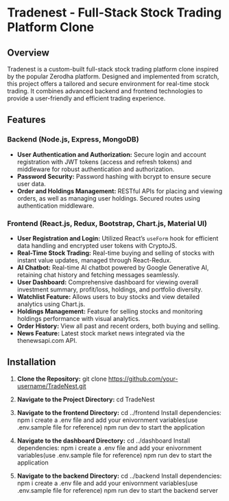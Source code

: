 # Tradenest - Full-Stack Stock Trading Platform Clone

## Overview

Tradenest is a custom-built full-stack stock trading platform clone inspired by the popular Zerodha platform. Designed and implemented from scratch, this project offers a tailored and secure environment for real-time stock trading. It combines advanced backend and frontend technologies to provide a user-friendly and efficient trading experience.

## Features

### Backend (Node.js, Express, MongoDB)
- **User Authentication and Authorization:** Secure login and account registration with JWT tokens (access and refresh tokens) and middleware for robust authentication and authorization.
- **Password Security:** Password hashing with bcrypt to ensure secure user data.
- **Order and Holdings Management:** RESTful APIs for placing and viewing orders, as well as managing user holdings. Secured routes using authentication middleware.

### Frontend (React.js, Redux, Bootstrap, Chart.js, Material UI)
- **User Registration and Login:** Utilized React’s `useForm` hook for efficient data handling and encrypted user tokens with CryptoJS.
- **Real-Time Stock Trading:** Real-time buying and selling of stocks with instant value updates, managed through React-Redux.
- **AI Chatbot:** Real-time AI chatbot powered by Google Generative AI, retaining chat history and fetching messages seamlessly.
- **User Dashboard:** Comprehensive dashboard for viewing overall investment summary, profit/loss, holdings, and portfolio diversity.
- **Watchlist Feature:** Allows users to buy stocks and view detailed analytics using Chart.js.
- **Holdings Management:** Feature for selling stocks and monitoring holdings performance with visual analytics.
- **Order History:** View all past and recent orders, both buying and selling.
- **News Feature:** Latest stock market news integrated via the thenewsapi.com API.

## Installation

1. **Clone the Repository:**
   git clone https://github.com/your-username/TradeNest.git

2. **Navigate to the Project Directory:**
    cd TradeNest

3. **Navigate to the frontend Directory:**
    cd ../frontend
    Install dependencies: npm i
    create a .env file and add your enivornment variables(use .env.sample file for reference)
    npm run dev to start the application

4. **Navigate to the dashboard Directory:**
    cd ../dashboard
    Install dependencies: npm i
    create a .env file and add your enivornment variables(use .env.sample file for reference)
    npm run dev to start the application

5. **Navigate to the backend Directory:**
    cd ../backend
    Install dependencies: npm i
    create a .env file and add your enivornment variables(use .env.sample file for reference)
    npm run dev to start the backend server

